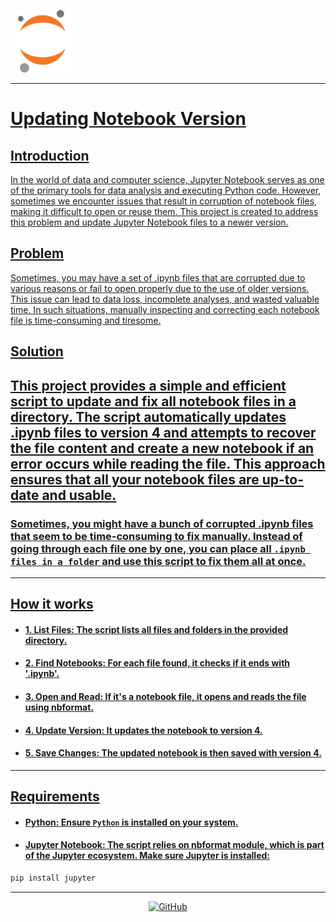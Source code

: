 <p align="center">
  
<a href="https://github.com/netblag/jupyter-notebook-fixer/tree/main" target="_blank" rel="noreferrer"> <img src="https://raw.githubusercontent.com/devicons/devicon/master/icons/jupyter/jupyter-original.svg" alt="jupyter" width="100" height="100"/>

---
# Updating Notebook Version

## Introduction
In the world of data and computer science, Jupyter Notebook serves as one of the primary tools for data analysis and executing Python code. However, sometimes we encounter issues that result in corruption of notebook files, making it difficult to open or reuse them. This project is created to address this problem and update Jupyter Notebook files to a newer version.

## Problem
Sometimes, you may have a set of .ipynb files that are corrupted due to various reasons or fail to open properly due to the use of older versions. This issue can lead to data loss, incomplete analyses, and wasted valuable time. In such situations, manually inspecting and correcting each notebook file is time-consuming and tiresome.

## Solution
This project provides a simple and efficient script to update and fix all notebook files in a directory. The script automatically updates .ipynb files to version 4 and attempts to recover the file content and create a new notebook if an error occurs while reading the file. This approach ensures that all your notebook files are up-to-date and usable.
----

### Sometimes, you might have a bunch of corrupted .ipynb files that seem to be time-consuming to fix manually. Instead of going through each file one by one, you can place all `.ipynb files in a folder` and use this script to fix them all at once.
***

## How it works

- #### 1. List Files: The script lists all files and folders in the provided directory.

- #### 2. Find Notebooks: For each file found, it checks if it ends with '.ipynb'.

- #### 3. Open and Read: If it's a notebook file, it opens and reads the file using nbformat.

- #### 4. Update Version: It updates the notebook to version 4.

- #### 5. Save Changes: The updated notebook is then saved with version 4.
***

## Requirements

- #### Python: Ensure `Python` is installed on your system.

- #### Jupyter Notebook: The script relies on nbformat module, which is part of the Jupyter ecosystem. Make sure Jupyter is installed:
```sh
pip install jupyter
```


***


<p align="center">
  <a href="https://github.com/netblag">
    <picture>
      <source media="(prefers-color-scheme: dark)" srcset="https://cdn.simpleicons.org/github/ccc?viewbox=auto" />
      <source media="(prefers-color-scheme: light)" srcset="https://cdn.simpleicons.org/github?viewbox=auto" />
      <img alt="GitHub" height="90" src="https://cdn.simpleicons.org/github?viewbox=auto" />
    </picture>
  </a>
  
